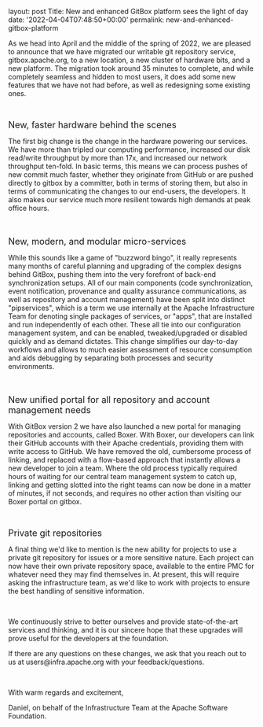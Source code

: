 
layout: post
Title: New and enhanced GitBox platform sees the light of day
date: '2022-04-04T07:48:50+00:00'
permalink: new-and-enhanced-gitbox-platform

<p><span style="font-size: 14px;">As we head into April and the middle of the spring of 2022, we are pleased to announce that we have migrated our writable git repository service, gitbox.apache.org, to a new location, a new cluster of hardware bits, and a new platform. The migration took around 35 minutes to complete, and while completely seamless and hidden to most users, it does add some new features that we have not had before, as well as redesigning some existing ones.</span></p><p><br></p><p><span style="font-size: 18px;">﻿New, faster hardware behind the scenes</span></p><p><span style="font-size: 18px;"><span style="font-size: 14px;">The first big change is the change in the hardware powering our services. We have more than tripled our computing performance, increased our disk read/write throughput by more than 17x, and increased our network throughput ten-fold. In basic terms, this means we can process pushes of new commit much faster, whether they originate from GitHub or are pushed directly to gitbox by a committer, both in terms of storing them, but also in terms of communicating the changes to our end-users, the developers. It also makes our service much more resilient towards high demands at peak office hours.</span></span></p><p><span style="font-size: 18px;"><br></span></p><p><span style="font-size: 18px;">﻿New, modern, and modular micro-services</span></p><p><span style="font-size: 14px;">﻿While this sounds like a game of "buzzword bingo</span><span style="font-size: 14px;">", it really represents many months of careful planning and upgrading of the complex designs behind GitBox, pushing them into the very forefront of back-end synchronization setups. All of our main components (code synchronization, event notification, provenance and quality assurance communications, as well as repository and account management) have been split into distinct "pipservices", which is a term we use internally at the Apache Infrastructure Team for denoting single packages of services, or "apps", that are installed and run independently of each other. These all tie into our configuration management system, and can be enabled, tweaked/upgraded or disabled quickly and as demand dictates. This change simplifies our day-to-day workflows and allows to much easier assessment of resource consumption and aids debugging by separating both processes and security environments.</span></p><p><span style="font-size: 18px;">﻿</span></p><p><span style="font-size: 18px;">New unified portal for all repository and account management needs</span></p><p><span style="font-size: 14px;">﻿With GitBox version 2 we have also launched a new portal for managing repositories and accounts, called Boxer. With Boxer, our developers can link their GitHub accounts with their Apache credentials, providing them with write access to GitHub. We have removed the old, cumbersome process of linking, and replaced with a flow-based approach that instantly allows a new developer to join a team. Where the old process typically required hours of waiting for our central team management system to catch up, linking and getting slotted into the right teams can now be done in a matter of minutes, if not seconds, and requires no other action than visiting our Boxer portal on gitbox.</span></p><p><span style="font-size: 14px;">﻿</span></p><p><span style="font-size: 18px;">Private git repositories</span></p><p><span style="font-size: 14px;">﻿A final </span><span style="font-size: 14px;">thing we'd like to mention is the new ability for projects to use a private git repository</span><span style="font-size: 14px;"><span style="font-size: 14px;"> for issues or a more sensitive nature. Each project can now have their own private repository space, available to the entire PMC for whatever need they may find themselves in. At present, this will require asking the infrastructure team, as we'd like to work with projects to ensure the best handling of sensitive information.</span><br></span></p><p><span style="font-size: 14px;"><br></span></p><p><span style="font-size: 14px;">We continuously strive to better ourselves and provide state-of-the-art services and thinking, and it is our sincere hope that these upgrades will prove useful for the developers at the foundation.</span></p><p><span style="font-size: 14px;">If there are any questions on these changes, we ask that you reach out to us at users@infra.apache.org with your feedback/questions.</span></p><p><span style="font-size: 14px;"><br></span></p><p><span style="font-size: 14px;">With warm regards and excitement,</span></p><p><span style="font-size: 14px;"><span style="font-size: 14px;">Daniel, on behalf of the Infrastructure Team at the Apache Software Foundation.</span><br></span><br></p>
